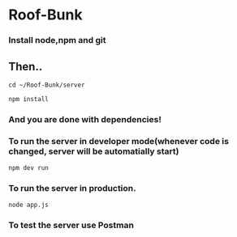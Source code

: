 # Roof-Bunk

### Install node,npm and git

## Then..
```
cd ~/Roof-Bunk/server
```

```
npm install
```

### And you are done with dependencies!


### To run the server in developer mode(whenever code is changed, server will be automatially start)
``` npm dev run ```

### To run the server in production.
``` node app.js ```

### To test the server use Postman
